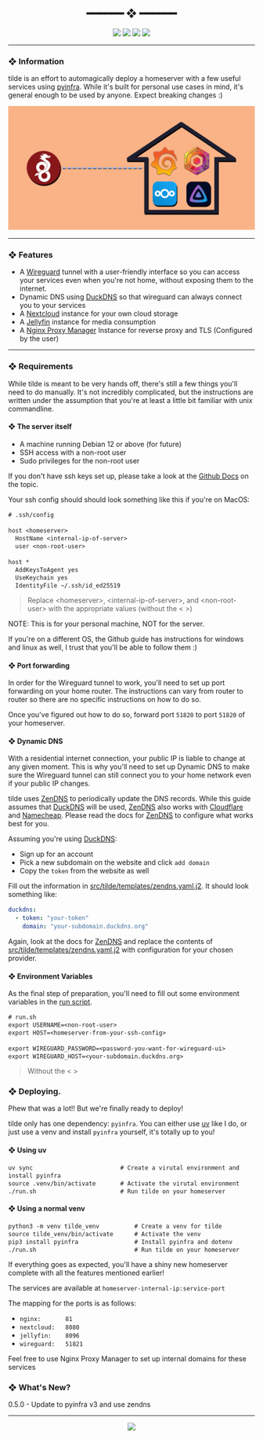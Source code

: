 <h2 align="center"> ━━━━━━  ❖  ━━━━━━ </h2>

<!-- BADGES -->
<div align="center">
   <p></p>
   
   <img src="https://img.shields.io/github/stars/dotzenith/tilde?color=F8BD96&labelColor=302D41&style=for-the-badge">   

   <img src="https://img.shields.io/github/forks/dotzenith/tilde?color=DDB6F2&labelColor=302D41&style=for-the-badge">   

   <img src="https://img.shields.io/github/repo-size/dotzenith/tilde?color=ABE9B3&labelColor=302D41&style=for-the-badge">
   
   <img src="https://img.shields.io/github/commit-activity/y/dotzenith/tilde?color=96CDFB&labelColor=302D41&style=for-the-badge&label=COMMITS"/>
   <br>
</div>

<p/>

---

### ❖ Information 

  <b></b>

  tilde is an effort to automagically deploy a homeserver with a few useful services using [pyinfra](https://pyinfra.com/).
  While it's built for personal use cases in mind, it's general enough to be used by anyone. Expect breaking changes :)

  <b></b>

  <img src="https://github.com/dotzenith/dotzenith/blob/main/assets/tilde/tilde.png" alt="tilde photo">

---

### ❖ Features

  <b></b>

  - A [Wireguard](https://www.wireguard.com/) tunnel with a user-friendly interface so you can access your services even when you're not home, without exposing them to the internet.
  - Dynamic DNS using [DuckDNS](https://www.duckdns.org/) so that wireguard can always connect you to your services
  - A [Nextcloud](https://nextcloud.com/) instance for your own cloud storage
  - A [Jellyfin](https://jellyfin.org/) instance for media consumption
  - A [Nginx Proxy Manager](https://nginxproxymanager.com/) Instance for reverse proxy and TLS (Configured by the user)

---

### ❖ Requirements

While tilde is meant to be very hands off, there's still a few things you'll need to do manually. It's not incredibly complicated, but the instructions are written under the assumption that you're at least a little bit familiar with unix commandline.

<b></b>

#### ❖ The server itself

- A machine running Debian 12 or above (for future)
- SSH access with a non-root user
- Sudo privileges for the non-root user


If you don't have ssh keys set up, please take a look at the [Github Docs](https://docs.github.com/en/authentication/connecting-to-github-with-ssh/generating-a-new-ssh-key-and-adding-it-to-the-ssh-agent) on the topic.


Your ssh config should should look something like this if you're on MacOS:

```
# .ssh/config

host <homeserver>
  HostName <internal-ip-of-server> 
  user <non-root-user>

host *
  AddKeysToAgent yes
  UseKeychain yes
  IdentityFile ~/.ssh/id_ed25519
```
> Replace \<homeserver\>, \<internal-ip-of-server\>, and \<non-root-user\> with the appropriate values (without the < >)

NOTE: This is for your personal machine, NOT for the server. 

If you're on a different OS, the Github guide has instructions for windows and linux as well, I trust that you'll be able to follow them :)

<b></b>

#### ❖ Port forwarding

In order for the Wireguard tunnel to work, you'll need to set up port forwarding on your home router. The instructions can vary from router to router so there are no specific instructions on how to do so.

Once you've figured out how to do so, forward port `51820` to port `51820` of your homeserver.

<b></b>

#### ❖ Dynamic DNS

With a residential internet connection, your public IP is liable to change at any given moment. This is why you'll need to set up Dynamic DNS to make sure the Wireguard tunnel can still connect you to your home network even if your public IP changes.

tilde uses [ZenDNS](https://github.com/dotzenith/ZenDNS) to periodically update the DNS records. While this guide assumes that [DuckDNS](https://www.duckdns.org/) will be used,
[ZenDNS](https://github.com/dotzenith/ZenDNS) also works with [Cloudflare](www.cloudflare.com) and [Namecheap](https://www.namecheap.com/). Please read the docs for [ZenDNS](https://github.com/dotzenith/ZenDNS) to configure what works best for you.

Assuming you're using [DuckDNS](https://www.duckdns.org/):

- Sign up for an account
- Pick a new subdomain on the website and click `add domain`
- Copy the `token` from the website as well

Fill out the information in [src/tilde/templates/zendns.yaml.j2](./src/tilde/templates/zendns.yaml.j2). It should look something like:
```yaml
duckdns:
  - token: "your-token"
    domain: "your-subdomain.duckdns.org"
```

Again, look at the docs for [ZenDNS](https://github.com/dotzenith/ZenDNS) and replace the contents of [src/tilde/templates/zendns.yaml.j2](./src/tilde/templates/zendns.yaml.j2) with configuration
for your chosen provider.

<b></b>

#### ❖ Environment Variables

As the final step of preparation, you'll need to fill out some environment variables in the [run script](./run.sh).

```
# run.sh
export USERNAME=<non-root-user>
export HOST=<homeserver-from-your-ssh-config>

export WIREGUARD_PASSWORD=<password-you-want-for-wireguard-ui>
export WIREGUARD_HOST=<your-subdomain.duckdns.org>
```
> Without the < >

### ❖ Deploying.

Phew that was a lot!! But we're finally ready to deploy!

tilde only has one dependency: `pyinfra`. You can either use [uv](https://docs.astral.sh/uv/) like I do, or just use a venv and install `pyinfra` yourself, it's totally up to you!

#### ❖ Using uv

```
uv sync                         # Create a virutal environment and install pyinfra
source .venv/bin/activate       # Activate the virutal environment
./run.sh                        # Run tilde on your homeserver
```

#### ❖ Using a normal venv
```
python3 -m venv tilde_venv          # Create a venv for tilde
source tilde_venv/bin/activate      # Activate the venv
pip3 install pyinfra                # Install pyinfra and dotenv
./run.sh                            # Run tilde on your homeserver
```

If everything goes as expected, you'll have a shiny new homeserver complete with all the features mentioned earlier!

The services are available at `homeserver-internal-ip:service-port`

The mapping for the ports is as follows:

- `nginx:       81`
- `nextcloud:   8080`
- `jellyfin:    8096`
- `wireguard:   51821`

Feel free to use Nginx Proxy Manager to set up internal domains for these services

### ❖ What's New? 

0.5.0 - Update to pyinfra v3 and use zendns

---

<div align="center">

   <img src="https://img.shields.io/static/v1.svg?label=License&message=MIT&color=F5E0DC&labelColor=302D41&style=for-the-badge">

</div>
